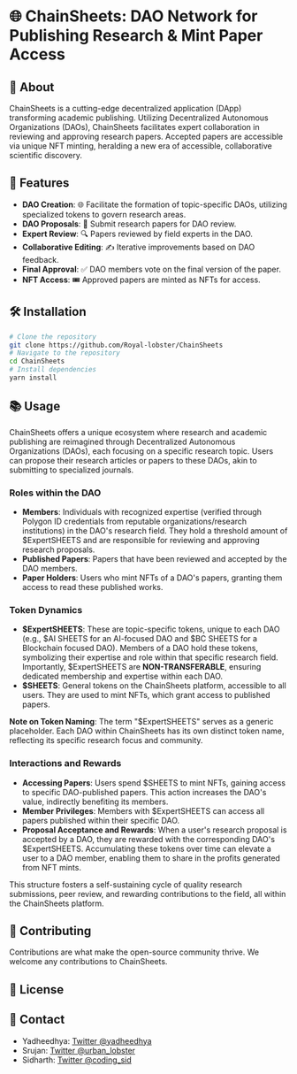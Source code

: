 # 🌐 ChainSheets: DAO Network for Publishing Research & Mint Paper Access

## 📖 About
ChainSheets is a cutting-edge decentralized application (DApp) transforming academic publishing. Utilizing Decentralized Autonomous Organizations (DAOs), ChainSheets facilitates expert collaboration in reviewing and approving research papers. Accepted papers are accessible via unique NFT minting, heralding a new era of accessible, collaborative scientific discovery.

## 🚀 Features
- **DAO Creation**: 🌐 Facilitate the formation of topic-specific DAOs, utilizing specialized tokens to govern research areas.
- **DAO Proposals**: 📝 Submit research papers for DAO review.
- **Expert Review**: 🔍 Papers reviewed by field experts in the DAO.
- **Collaborative Editing**: ✍️ Iterative improvements based on DAO feedback.
- **Final Approval**: ✅ DAO members vote on the final version of the paper.
- **NFT Access**: 🎟️ Approved papers are minted as NFTs for access.


## 🛠️ Installation

```bash
# Clone the repository
git clone https://github.com/Royal-lobster/ChainSheets
# Navigate to the repository
cd ChainSheets
# Install dependencies
yarn install
```


## 📚 Usage

ChainSheets offers a unique ecosystem where research and academic publishing are reimagined through Decentralized Autonomous Organizations (DAOs), each focusing on a specific research topic. Users can propose their research articles or papers to these DAOs, akin to submitting to specialized journals. 

### Roles within the DAO
- **Members**: Individuals with recognized expertise (verified through Polygon ID credentials from reputable organizations/research institutions) in the DAO's research field. They hold a threshold amount of $ExpertSHEETS and are responsible for reviewing and approving research proposals.
- **Published Papers**: Papers that have been reviewed and accepted by the DAO members.
- **Paper Holders**: Users who mint NFTs of a DAO's papers, granting them access to read these published works.

### Token Dynamics
- **$ExpertSHEETS**: These are topic-specific tokens, unique to each DAO (e.g., $AI SHEETS for an AI-focused DAO and $BC SHEETS for a Blockchain focused DAO). Members of a DAO hold these tokens, symbolizing their expertise and role within that specific research field. Importantly, $ExpertSHEETS are **NON-TRANSFERABLE**, ensuring dedicated membership and expertise within each DAO.
- **$SHEETS**: General tokens on the ChainSheets platform, accessible to all users. They are used to mint NFTs, which grant access to published papers.

**Note on Token Naming**: The term "$ExpertSHEETS" serves as a generic placeholder. Each DAO within ChainSheets has its own distinct token name, reflecting its specific research focus and community.

### Interactions and Rewards
- **Accessing Papers**: Users spend $SHEETS to mint NFTs, gaining access to specific DAO-published papers. This action increases the DAO's value, indirectly benefiting its members.
- **Member Privileges**: Members with $ExpertSHEETS can access all papers published within their specific DAO.
- **Proposal Acceptance and Rewards**: When a user's research proposal is accepted by a DAO, they are rewarded with the corresponding DAO's $ExpertSHEETS. Accumulating these tokens over time can elevate a user to a DAO member, enabling them to share in the profits generated from NFT mints.

This structure fosters a self-sustaining cycle of quality research submissions, peer review, and rewarding contributions to the field, all within the ChainSheets platform.


## 🤝 Contributing
Contributions are what make the open-source community thrive. We welcome any contributions to ChainSheets.


## 📝 License


## 📩 Contact
- Yadheedhya: [Twitter @yadheedhya](https://twitter.com/yadheedhya)
- Srujan: [Twitter @urban_lobster](https://twitter.com/urban_lobster)
- Sidharth: [Twitter @coding_sid](https://twitter.com/coding_sid)
